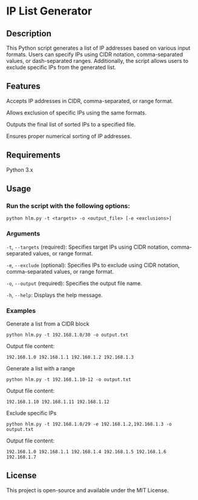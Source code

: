 # IP List Generator

## Description

This Python script generates a list of IP addresses based on various input formats. Users can specify IPs using CIDR notation, comma-separated values, or dash-separated ranges. Additionally, the script allows users to exclude specific IPs from the generated list.

## Features

Accepts IP addresses in CIDR, comma-separated, or range format.

Allows exclusion of specific IPs using the same formats.

Outputs the final list of sorted IPs to a specified file.

Ensures proper numerical sorting of IP addresses.

## Requirements

Python 3.x

## Usage

### Run the script with the following options:

`python hlm.py -t <targets> -o <output_file> [-e <exclusions>]`

### Arguments

`-t`, `--targets` (required): Specifies target IPs using CIDR notation, comma-separated values, or range format.

`-e`, `--exclude` (optional): Specifies IPs to exclude using CIDR notation, comma-separated values, or range format.

`-o`, `--output` (required): Specifies the output file name.

`-h`, `--help`: Displays the help message.

### Examples

Generate a list from a CIDR block

`python hlm.py -t 192.168.1.0/30 -o output.txt`

Output file content:

`192.168.1.0
192.168.1.1
192.168.1.2
192.168.1.3`

Generate a list with a range

`python hlm.py -t 192.168.1.10-12 -o output.txt`

Output file content:

`192.168.1.10
192.168.1.11
192.168.1.12`

Exclude specific IPs

`python hlm.py -t 192.168.1.0/29 -e 192.168.1.2,192.168.1.3 -o output.txt`

Output file content:

`192.168.1.0
192.168.1.1
192.168.1.4
192.168.1.5
192.168.1.6
192.168.1.7`

## License

This project is open-source and available under the MIT License.
